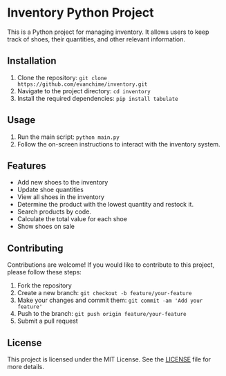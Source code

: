 # Inventory Python Project

This is a Python project for managing inventory. It allows users to keep track of shoes, their quantities, and other relevant information.

## Installation

1. Clone the repository: `git clone https://github.com/evanchime/inventory.git`
2. Navigate to the project directory: `cd inventory`
3. Install the required dependencies: `pip install tabulate`

## Usage

1. Run the main script: `python main.py`
2. Follow the on-screen instructions to interact with the inventory system.

## Features

- Add new shoes to the inventory
- Update shoe quantities
- View all shoes in the inventory
- Determine the product with the lowest quantity and restock it.
- Search products by code.
- Calculate the total value for each shoe
- Show shoes on sale

## Contributing

Contributions are welcome! If you would like to contribute to this project, please follow these steps:

1. Fork the repository
2. Create a new branch: `git checkout -b feature/your-feature`
3. Make your changes and commit them: `git commit -am 'Add your feature'`
4. Push to the branch: `git push origin feature/your-feature`
5. Submit a pull request

## License

This project is licensed under the MIT License. See the [LICENSE](LICENSE.md) file for more details.
